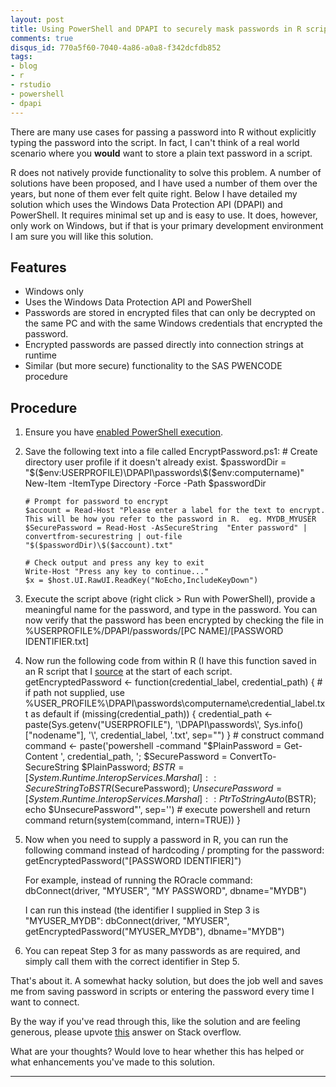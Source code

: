 ```yaml
---
layout: post
title: Using PowerShell and DPAPI to securely mask passwords in R scripts
comments: true
disqus_id: 770a5f60-7040-4a86-a0a8-f342dcfdb852
tags:
- blog
- r
- rstudio
- powershell
- dpapi
---
```


There are many use cases for passing a password into R without explicitly typing the password into the script.  In fact, I can't think of a real world scenario where you **would** want to store a plain text password in a script.

R does not natively provide functionality to solve this problem.  A number of solutions have been proposed, and I have used a number of them over the years, but none of them ever felt quite right.  Below I have detailed my solution which uses the Windows Data Protection API (DPAPI) and PowerShell.  It requires minimal set up and is easy to use.  It does, however, only work on Windows, but if that is your primary development environment I am sure you will like this solution.

## Features
* Windows only
* Uses the Windows Data Protection API and PowerShell
* Passwords are stored in encrypted files that can only be decrypted on the same PC and with the same Windows credentials that encrypted the password.
* Encrypted passwords are passed directly into connection strings at runtime
* Similar (but more secure) functionality to the SAS PWENCODE procedure

## Procedure
1.  Ensure you have [enabled PowerShell execution](http://stackoverflow.com/a/4038991/3827849 "Stack Overflow").
2.  Save the following text into a file called EncryptPassword.ps1:
        # Create directory user profile if it doesn't already exist.
        $passwordDir = "$($env:USERPROFILE)\DPAPI\passwords\$($env:computername)"
        New-Item -ItemType Directory -Force -Path $passwordDir
        
        # Prompt for password to encrypt
        $account = Read-Host "Please enter a label for the text to encrypt.  This will be how you refer to the password in R.  eg. MYDB_MYUSER
        $SecurePassword = Read-Host -AsSecureString  "Enter password" | convertfrom-securestring | out-file "$($passwordDir)\$($account).txt"
        
        # Check output and press any key to exit
        Write-Host "Press any key to continue..."
        $x = $host.UI.RawUI.ReadKey("NoEcho,IncludeKeyDown")
3.  Execute the script above (right click > Run with PowerShell), provide a meaningful name for the password, and type in the password.  You can now verify that the password has been encrypted by checking the file in %USERPROFILE%/DPAPI/passwords/[PC NAME]/[PASSWORD IDENTIFIER.txt]
4.  Now run the following code from within R (I have this function saved in an R script that I [source](https://stat.ethz.ch/R-manual/R-devel/library/base/html/source.html) at the start of each script.
        getEncryptedPassword <- function(credential_label, credential_path) {
          # if path not supplied, use %USER_PROFILE%\DPAPI\passwords\computername\credential_label.txt as default
          if (missing(credential_path)) {
            credential_path <- paste(Sys.getenv("USERPROFILE"), '\\DPAPI\\passwords\\', Sys.info()["nodename"], '\\', credential_label, '.txt', sep="")
          }
          # construct command
          command <- paste('powershell -command "$PlainPassword = Get-Content ', credential_path, '; $SecurePassword = ConvertTo-SecureString $PlainPassword; $BSTR = [System.Runtime.InteropServices.Marshal]::SecureStringToBSTR($SecurePassword); $UnsecurePassword = [System.Runtime.InteropServices.Marshal]::PtrToStringAuto($BSTR); echo $UnsecurePassword"', sep='')
          # execute powershell and return command
          return(system(command, intern=TRUE))
        }
5.  Now when you need to supply a password in R, you can run the following command instead of hardcoding / prompting for the password:
        getEncryptedPassword("[PASSWORD IDENTIFIER]")

    For example, instead of running the ROracle command:
        dbConnect(driver, "MYUSER", "MY PASSWORD", dbname="MYDB")

    I can run this instead (the identifier I supplied in Step 3 is "MYUSER_MYDB":
        dbConnect(driver, "MYUSER", getEncryptedPassword("MYUSER_MYDB"), dbname="MYDB")
6.  You can repeat Step 3 for as many passwords as are required, and simply call them with the correct identifier in Step 5.


That's about it.  A somewhat hacky solution, but does the job well and saves me from saving password in scripts or entering the password every time I want to connect.

By the way if you've read through this, like the solution and are feeling generous, please upvote [this](http://stackoverflow.com/a/36218700/3827849) answer on Stack overflow.

What are your thoughts?  Would love to hear whether this has helped or what enhancements you've made to this solution.
        
    
---
